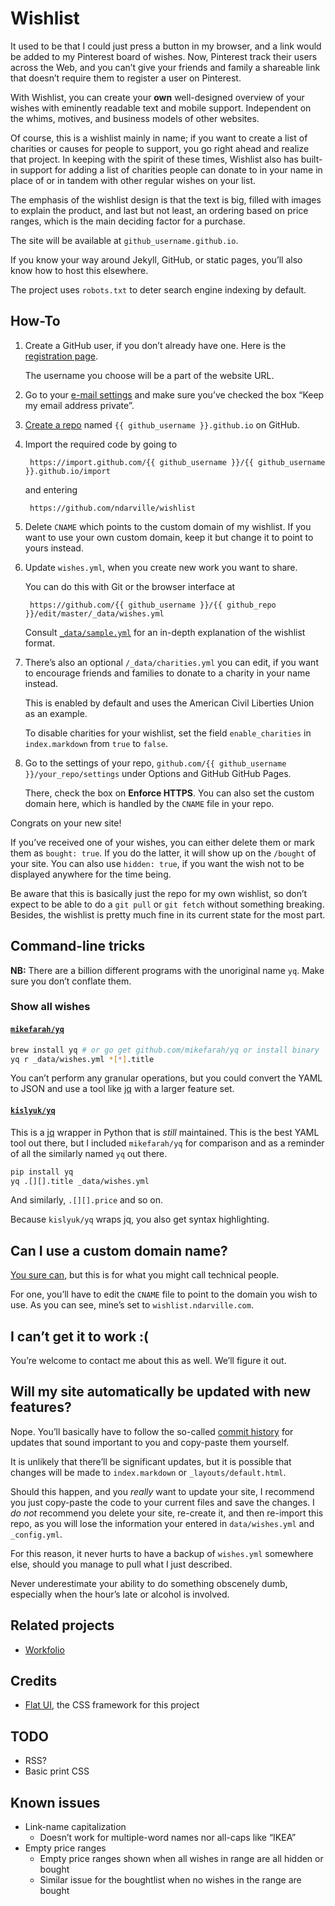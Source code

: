 Wishlist
========
It used to be that I could just press a button in my browser, and a link would be added to my Pinterest board of wishes. Now, Pinterest track their users across the Web, and you can’t give your friends and family a shareable link that doesn’t require them to register a user on Pinterest.

With Wishlist, you can create your **own** well-designed overview of your wishes with eminently readable text and mobile support. Independent on the whims, motives, and business models of other websites.

Of course, this is a wishlist mainly in name; if you want to create a list of charities or causes for people to support, you go right ahead and realize that project. In keeping with the spirit of these times, Wishlist also has built-in support for adding a list of charities people can donate to in your name in place of or in tandem with other regular wishes on your list.

The emphasis of the wishlist design is that the text is big, filled with images to explain the product, and last but not least, an ordering based on price ranges, which is the main deciding factor for a purchase.

The site will be available at `github_username.github.io`.

If you know your way around Jekyll, GitHub, or static pages, you’ll also know how to host this elsewhere.

The project uses `robots.txt` to deter search engine indexing by default.

How-To
------
1. Create a GitHub user, if you don’t already have one. Here is the [registration page][].

    The username you choose will be a part of the website URL.

2. Go to your [e-mail settings][] and make sure you’ve checked the box “Keep my email address private”.
3. [Create a repo][] named `{{ github_username }}.github.io` on GitHub.
4. Import the required code by going to

        https://import.github.com/{{ github_username }}/{{ github_username }}.github.io/import

    and entering

        https://github.com/ndarville/wishlist

5. Delete `CNAME` which points to the custom domain of my wishlist. If you want to use your own custom domain, keep it but change it to point to yours instead.

6. Update `wishes.yml`, when you create new work you want to share.

    You can do this with Git or the browser interface at

        https://github.com/{{ github_username }}/{{ github_repo }}/edit/master/_data/wishes.yml

    Consult [`_data/sample.yml`](https://github.com/ndarville/wishlist/blob/master/_data/sample.yml) for an in-depth explanation of the wishlist format.

7. There’s also an optional `/_data/charities.yml` you can edit, if you want to encourage friends and families to donate to a charity in your name instead.

    This is enabled by default and uses the American Civil Liberties Union as an example.

    To disable charities for your wishlist, set the field `enable_charities` in `index.markdown` from `true` to `false`.

8. Go to the settings of your repo, `github.com/{{ github_username }}/your_repo/settings` under Options and GitHub GitHub Pages.

    There, check the box on **Enforce HTTPS**. You can also set the custom domain here, which is handled by the `CNAME` file in your repo.

Congrats on your new site!

If you’ve received one of your wishes, you can either delete them or mark them as `bought: true`. If you do the latter, it will show up on the `/bought` of your site. You can also use `hidden: true`, if you want the wish not to be displayed anywhere for the time being.

Be aware that this is basically just the repo for my own wishlist, so don’t expect to be able to do a `git pull` or `git fetch` without something breaking. Besides, the wishlist is pretty much fine in its current state for the most part.

Command-line tricks
-------------------

**NB:** There are a billion different programs with the unoriginal name `yq`. Make sure you don’t conflate them.

### Show all wishes ###

#### [`mikefarah/yq`][mikefarah-yq] ####


```sh
brew install yq # or go get github.com/mikefarah/yq or install binary
yq r _data/wishes.yml *[*].title
```

You can’t perform any granular operations, but you could convert the YAML to JSON and use a tool like [jq][] with a larger feature set.

#### [`kislyuk/yq`][kislyuk-yq] ####

This is a [jq][] wrapper in Python that is *still* maintained. This is the best YAML tool out there, but I included `mikefarah/yq` for comparison and as a reminder of all the similarly named `yq` out there.

```sh
pip install yq
yq .[][].title _data/wishes.yml
```

And similarly, `.[][].price` and so on.

Because `kislyuk/yq` wraps jq, you also get syntax highlighting.

Can I use a custom domain name?
-------------------------------
[You sure can][custom-github-pages], but this is for what you might call technical people.

For one, you’ll have to edit the `CNAME` file to point to the domain you wish to use. As you can see, mine’s set to `wishlist.ndarville.com`.

I can’t get it to work :(
-------------------------
You’re welcome to contact me about this as well. We’ll figure it out.

Will my site automatically be updated with new features?
--------------------------------------------------------
Nope. You’ll basically have to follow the so-called [commit history][] for updates that sound important to you and copy-paste them yourself.

It is unlikely that there’ll be significant updates, but it is possible that changes will be made to `index.markdown` or `_layouts/default.html`.

Should this happen, and you *really* want to update your site, I recommend you just copy-paste the code to your current files and save the changes. I *do not* recommend you delete your site, re-create it, and then re-import this repo, as you will lose the information your entered in `data/wishes.yml` and `_config.yml`.

For this reason, it never hurts to have a backup of `wishes.yml` somewhere else, should you manage to pull what I just described.

Never underestimate your ability to do something obscenely dumb, especially when the hour’s late or alcohol is involved.

Related projects
----------------
* [Workfolio][]

Credits
-------
* [Flat UI][], the CSS framework for this project

TODO
----
* RSS?
* Basic print CSS

Known issues
------------
* Link-name capitalization
    - Doesn’t work for multiple-word names nor all-caps like “IKEA”
* Empty price ranges
    - Empty price ranges shown when all wishes in range are all hidden or bought
    - Similar issue for the boughtlist when no wishes in the range are bought


[registration page]: https://github.com/join
[e-mail settings]: https://github.com/settings/emails
[create a repo]: https://github.com/new
[mikefarah-yq]: http://mikefarah.github.io/yq/read/
[kislyuk-yq]: https://github.com/kislyuk/yq
[jq]: https://stedolan.github.io/jq/
[custom-github-pages]: https://help.github.com/articles/setting-up-a-custom-domain-with-github-pages/ "Setting up custom GitHub pages"
[commit history]: https://github.com/ndarville/wishlist/commits/master
[workfolio]: https://github.com/ndarville/workfolio
[flat ui]: https://designmodo.github.io/Flat-UI/
